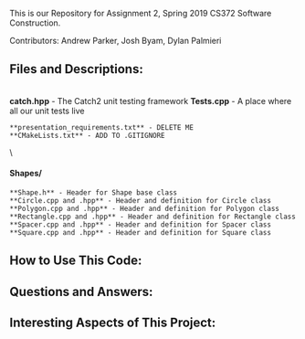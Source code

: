  This is our Repository for Assignment 2, Spring 2019 CS372 Software Construction.

Contributors: Andrew Parker, Josh Byam, Dylan Palmieri


## Files and Descriptions:
\
    **catch.hpp** - The Catch2 unit testing framework
	**Tests.cpp** - A place where all our unit tests live
	
	**presentation_requirements.txt** - DELETE ME
	**CMakeLists.txt** - ADD TO .GITIGNORE
\
#### Shapes/

	**Shape.h** - Header for Shape base class
	**Circle.cpp and .hpp** - Header and definition for Circle class
	**Polygon.cpp and .hpp** - Header and definition for Polygon class
	**Rectangle.cpp and .hpp** - Header and definition for Rectangle class
	**Spacer.cpp and .hpp** - Header and definition for Spacer class
	**Square.cpp and .hpp** - Header and definition for Square class

## How to Use This Code:


## Questions and Answers:


## Interesting Aspects of This Project:



